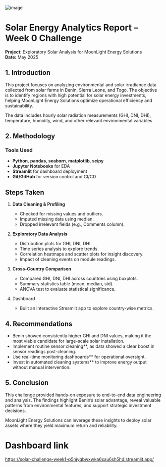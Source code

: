 ![image](https://github.com/user-attachments/assets/f1eaa7ea-1454-4fce-bbed-b645e9af1513)
# Solar Energy Analytics Report – Week 0 Challenge
**Project**: Exploratory Solar Analysis for MoonLight Energy Solutions  
**Date:** May 2025



## 1. Introduction

This project focuses on analyzing environmental and solar irradiance data collected from solar farms in Benin, Sierra Leone, and Togo. The objective is to identify regions with high potential for solar energy investments, helping MoonLight Energy Solutions optimize operational efficiency and sustainability.

The data includes hourly solar radiation measurements (GHI, DNI, DHI), temperature, humidity, wind, and other relevant environmental variables.



## 2. Methodology

### Tools Used
- **Python**, **pandas**, **seaborn**, **matplotlib**, **scipy**
- **Jupyter Notebooks** for EDA
- **Streamlit** for dashboard deployment
- **Git/GitHub** for version control and CI/CD

## Steps Taken
1. **Data Cleaning & Profiling**
   - Checked for missing values and outliers.
   - Imputed missing data using median.
   - Dropped irrelevant fields (e.g., Comments column).

2. **Exploratory Data Analysis**
   - Distribution plots for GHI, DNI, DHI.
   - Time series analysis to explore trends.
   - Correlation heatmaps and scatter plots for insight discovery.
   - Impact of cleaning events on module readings.

3. **Cross-Country Comparison**
   - Compared GHI, DNI, DHI across countries using boxplots.
   - Summary statistics table (mean, median, std).
   - ANOVA test to evaluate statistical significance.

4. Dashboard
   - Built an interactive Streamlit app to explore country-wise metrics.





## 4. Recommendations

- Benin showed consistently higher GHI and DNI values, making it the most viable candidate for large-scale solar installation.
- Implement routine sensor cleaning**, as data showed a clear boost in sensor readings post-cleaning.
- Use real-time monitoring dashboards** for operational oversight.
- Invest in automated cleaning systems** to improve energy output without manual intervention.



## 5. Conclusion

This challenge provided hands-on exposure to end-to-end data engineering and analysis. The findings highlight Benin’s solar advantage, reveal valuable patterns from environmental features, and support strategic investment decisions.

MoonLight Energy Solutions can leverage these insights to deploy solar assets where they yield maximum return and reliability.



# Dashboard link

https://solar-challenge-week1-p5njyqbwxwka6xau6sh5hd.streamlit.app/





